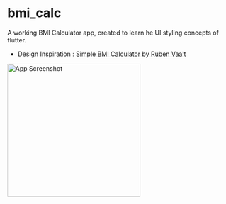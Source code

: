 # bmi_calc

A working BMI Calculator app, created to learn he UI styling concepts of flutter.

 - Design Inspiration : [Simple BMI Calculator by Ruben Vaalt](https://dribbble.com/shots/4585382-Simple-BMI-Calculator)


<img src="https://raw.githubusercontent.com/shahrohan05/FlutterDemos/master/bmi_calc/lib/images/final_state.gif" width="300" title="App Screenshot">